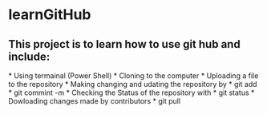 # learnGitHub

<h2>This project is to learn how to use git hub and include:</h2>
* Using termainal (Power Shell)
* Cloning to the computer
* Uploading a file to the repository
* Making changing and udating the repository by
	* git add
	* git commint -m
* Checking the Status of the repository with
	* git status
* Dowloading changes made by contributors
	* git pull
